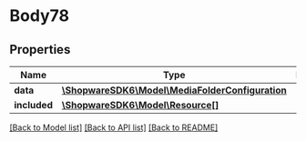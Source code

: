 # Body78

## Properties
Name | Type | Description | Notes
------------ | ------------- | ------------- | -------------
**data** | [**\ShopwareSDK6\Model\MediaFolderConfiguration**](MediaFolderConfiguration.md) |  | [optional] 
**included** | [**\ShopwareSDK6\Model\Resource[]**](Resource.md) |  | [optional] 

[[Back to Model list]](../../README.md#documentation-for-models) [[Back to API list]](../../README.md#documentation-for-api-endpoints) [[Back to README]](../../README.md)

